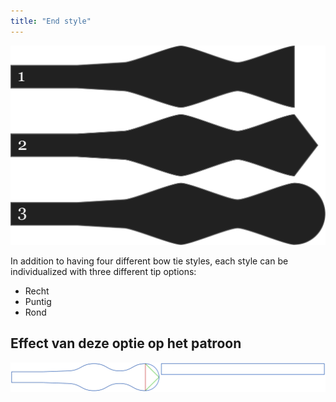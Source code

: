 ```yaml
---
title: "End style"
---
```


![Three different tip shapes](endstyle.svg)

In addition to having four different bow tie styles, each style can be individualized with three different tip options:

- Recht
- Puntig
- Rond

## Effect van deze optie op het patroon

![This image shows the effect of this option by superimposing several variants that have a different value for this option](benjamin_endstyle_sample.svg "Effect of this option on the pattern")
